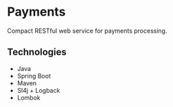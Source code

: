 # Payments
Compact RESTful web service for payments processing.

## Technologies
* Java
* Spring Boot
* Maven
* Sl4j + Logback
* Lombok

